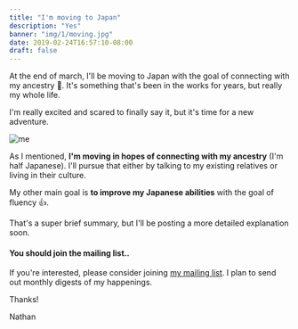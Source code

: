 ```yaml
---
title: "I'm moving to Japan"
description: "Yes"
banner: "img/1/moving.jpg"
date: 2019-02-24T16:57:10-08:00
draft: false
---
```


At the end of march, I'll be moving to Japan with the goal of connecting with my ancestry 🎉.  It's something that's been in the works for years, but really my whole life.

I'm really excited and scared to finally say it, but it's time for a new adventure.

![me](/img/1/me.jpg)

As I mentioned, **I'm moving in hopes of connecting with my ancestry** (I'm half Japanese). I'll pursue that either by talking to my existing relatives or living in their culture.

My other main goal is **to improve my Japanese abilities** with the goal of fluency 👍.

That's a super brief summary, but I'll be posting a more detailed explanation soon.

#### You should join the mailing list..

If you're interested, please consider joining [my mailing list](/mailing_list). I plan to send out monthly digests of my happenings.

Thanks!

Nathan



